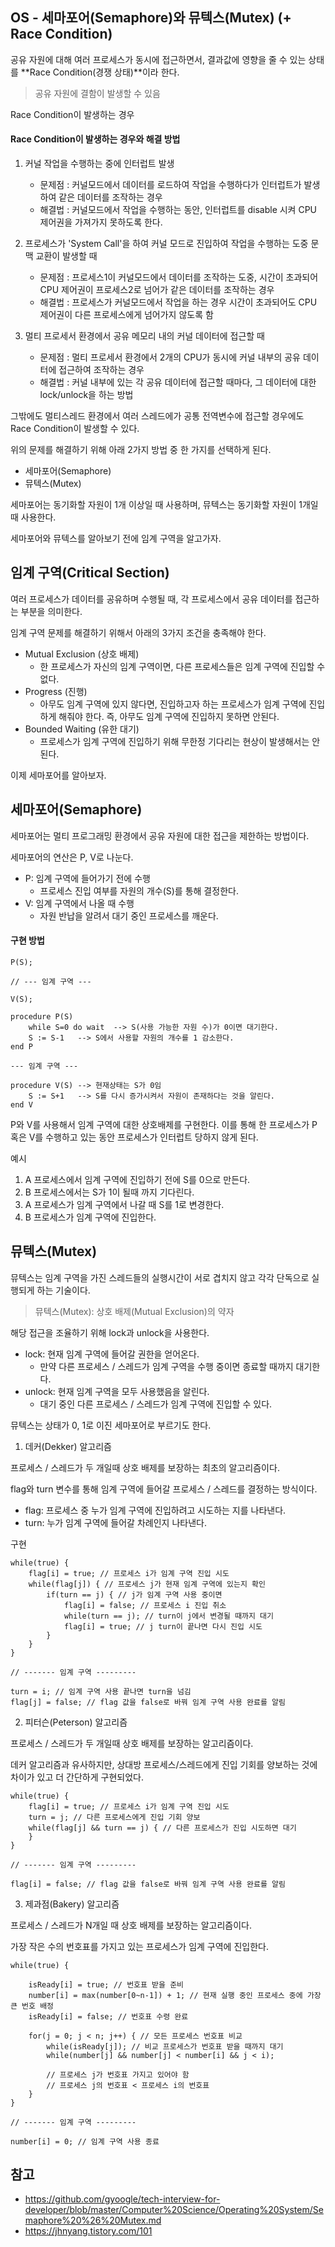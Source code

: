## OS - 세마포어(Semaphore)와 뮤텍스(Mutex) (+ Race Condition)

공유 자원에 대해 여러 프로세스가 동시에 접근하면서, 결과값에 영향을 줄 수 있는 상태를 **Race Condition(경쟁 상태)**이라 한다.

> 공유 자원에 결함이 발생할 수 있음

Race Condition이 발생하는 경우

#### Race Condition이 발생하는 경우와 해결 방법

1. 커널 작업을 수행하는 중에 인터럽트 발생
    - 문제점 : 커널모드에서 데이터를 로드하여 작업을 수행하다가 인터럽트가 발생하여 같은 데이터를 조작하는 경우
    - 해결법 : 커널모드에서 작업을 수행하는 동안, 인터럽트를 disable 시켜 CPU 제어권을 가져가지 못하도록 한다.

2. 프로세스가 'System Call'을 하여 커널 모드로 진입하여 작업을 수행하는 도중 문맥 교환이 발생할 때
    - 문제점 : 프로세스1이 커널모드에서 데이터를 조작하는 도중, 시간이 초과되어 CPU 제어권이 프로세스2로 넘어가 같은 데이터를 조작하는 경우
    - 해결법 : 프로세스가 커널모드에서 작업을 하는 경우 시간이 초과되어도 CPU 제어권이 다른 프로세스에게 넘어가지 않도록 함

3. 멀티 프로세서 환경에서 공유 메모리 내의 커널 데이터에 접근할 때
    - 문제점 : 멀티 프로세서 환경에서 2개의 CPU가 동시에 커널 내부의 공유 데이터에 접근하여 조작하는 경우
    - 해결법 : 커널 내부에 있는 각 공유 데이터에 접근할 때마다, 그 데이터에 대한 lock/unlock을 하는 방법

그밖에도 멀티스레드 환경에서 여러 스레드에가 공통 전역변수에 접근할 경우에도 Race Condition이 발생할 수 있다.

위의 문제를 해결하기 위해 아래 2가지 방법 중 한 가지를 선택하게 된다.

- 세마포어(Semaphore)
- 뮤텍스(Mutex)

세마포어는 동기화할 자원이 1개 이상일 때 사용하며, 뮤텍스는 동기화할 자원이 1개일 때 사용한다.

세마포어와 뮤텍스를 알아보기 전에 임계 구역을 알고가자.

## 임계 구역(Critical Section)

여러 프로세스가 데이터를 공유하며 수행될 때, 각 프로세스에서 공유 데이터를 접근하는 부분을 의미한다.

임계 구역 문제를 해결하기 위해서 아래의 3가지 조건을 충족해야 한다.
- Mutual Exclusion (상호 배제)
  - 한 프로세스가 자신의 임계 구역이면, 다른 프로세스들은 임계 구역에 진입할 수 없다.
- Progress (진행)
  - 아무도 임계 구역에 있지 않다면, 진입하고자 하는 프로세스가 임계 구역에 진입하게 해줘야 한다. 즉, 아무도 임계 구역에 진입하지 못하면 안된다.
- Bounded Waiting (유한 대기)
  - 프로세스가 임계 구역에 진입하기 위해 무한정 기다리는 현상이 발생해서는 안된다.

이제 세마포어를 알아보자.

## 세마포어(Semaphore)

세마포어는 멀티 프로그래밍 환경에서 공유 자원에 대한 접근을 제한하는 방법이다.

세마포어의 연산은 P, V로 나눈다.
- P: 임계 구역에 들어가기 전에 수행
  - 프로세스 진입 여부를 자원의 개수(S)를 통해 결정한다.
- V: 임계 구역에서 나올 때 수행
  - 자원 반납을 알려서 대기 중인 프로세스를 깨운다.

#### 구현 방법

```shell
P(S);

// --- 임계 구역 ---

V(S);
```
```shell
procedure P(S)
    while S=0 do wait  --> S(사용 가능한 자원 수)가 0이면 대기한다.
    S := S-1   --> S에서 사용할 자원의 개수를 1 감소한다.
end P

--- 임계 구역 ---

procedure V(S) --> 현재상태는 S가 0임
    S := S+1   --> S를 다시 증가시켜서 자원이 존재하다는 것을 알린다.
end V
```

P와 V를 사용해서 임계 구역에 대한 상호배제를 구현한다. 이를 통해 한 프로세스가 P 혹은 V를 수행하고 있는 동안 프로세스가 인터럽트 당하지 않게 된다.

예시
1. A 프로세스에서 임계 구역에 진입하기 전에 S를 0으로 만든다.
2. B 프로세스에서는 S가 1이 될때 까지 기다린다. 
3. A 프로세스가 임계 구역에서 나갈 때 S를 1로 변경한다.
4. B 프로세스가 임계 구역에 진입한다.


## 뮤텍스(Mutex)
 
뮤텍스는 임계 구역을 가진 스레드들의 실행시간이 서로 겹치지 않고 각각 단독으로 실행되게 하는 기술이다.
> 뮤텍스(Mutex): 상호 배제(Mutual Exclusion)의 약자

해당 접근을 조율하기 위해 lock과 unlock을 사용한다.
- lock: 현재 임계 구역에 들어갈 권한을 얻어온다. 
  - 만약 다른 프로세스 / 스레드가 임계 구역을 수행 중이면 종료할 때까지 대기한다.
- unlock: 현재 임계 구역을 모두 사용했음을 알린다.
  - 대기 중인 다른 프로세스 / 스레드가 임계 구역에 진입할 수 있다.

뮤텍스는 상태가 0, 1로 이진 세마포어로 부르기도 한다.

1. 데커(Dekker) 알고리즘

프로세스 / 스레드가 두 개일때 상호 배제를 보장하는 최초의 알고리즘이다.

flag와 turn 변수를 통해 임계 구역에 들어갈 프로세스 / 스레드를 결정하는 방식이다.
- flag: 프로세스 중 누가 임계 구역에 진입하려고 시도하는 지를 나타낸다.
- turn: 누가 임계 구역에 들어갈 차례인지 나타낸다.

구현
```shell
while(true) {
    flag[i] = true; // 프로세스 i가 임계 구역 진입 시도
    while(flag[j]) { // 프로세스 j가 현재 임계 구역에 있는지 확인
        if(turn == j) { // j가 임계 구역 사용 중이면
            flag[i] = false; // 프로세스 i 진입 취소
            while(turn == j); // turn이 j에서 변경될 때까지 대기
            flag[i] = true; // j turn이 끝나면 다시 진입 시도
        }
    }
}

// ------- 임계 구역 ---------

turn = i; // 임계 구역 사용 끝나면 turn을 넘김
flag[j] = false; // flag 값을 false로 바꿔 임계 구역 사용 완료를 알림
```

2. 피터슨(Peterson) 알고리즘

프로세스 / 스레드가 두 개일때 상호 배제를 보장하는 알고리즘이다.

데커 알고리즘과 유사하지만, 상대방 프로세스/스레드에게 진입 기회를 양보하는 것에 차이가 있고 더 간단하게 구현되었다.

```shell
while(true) {
    flag[i] = true; // 프로세스 i가 임계 구역 진입 시도
    turn = j; // 다른 프로세스에게 진입 기회 양보
    while(flag[j] && turn == j) { // 다른 프로세스가 진입 시도하면 대기
    }
}

// ------- 임계 구역 ---------

flag[i] = false; // flag 값을 false로 바꿔 임계 구역 사용 완료를 알림
```

3. 제과점(Bakery) 알고리즘

프로세스 / 스레드가 N개일 때 상호 배제를 보장하는 알고리즘이다.

가장 작은 수의 번호표를 가지고 있는 프로세스가 임계 구역에 진입한다.

```shell
while(true) {
    
    isReady[i] = true; // 번호표 받을 준비
    number[i] = max(number[0~n-1]) + 1; // 현재 실행 중인 프로세스 중에 가장 큰 번호 배정 
    isReady[i] = false; // 번호표 수령 완료
    
    for(j = 0; j < n; j++) { // 모든 프로세스 번호표 비교
        while(isReady[j]); // 비교 프로세스가 번호표 받을 때까지 대기
        while(number[j] && number[j] < number[i] && j < i);
        
        // 프로세스 j가 번호표 가지고 있어야 함
        // 프로세스 j의 번호표 < 프로세스 i의 번호표
    }
}

// ------- 임계 구역 ---------

number[i] = 0; // 임계 구역 사용 종료
```

## 참고
- https://github.com/gyoogle/tech-interview-for-developer/blob/master/Computer%20Science/Operating%20System/Semaphore%20%26%20Mutex.md
- https://jhnyang.tistory.com/101
